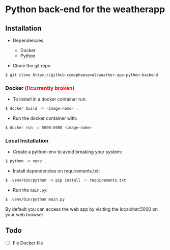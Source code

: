 # Python back-end for the weatherapp
## Installation
* Dependencies
  * Docker
  * Python

* Clone the git repo
```sh
$ git clone https://github.com/phaeseval/weather-app-python-backend
```

### Docker <span style="color:red">(!!currently broken)</span>

* To install in a docker container run: 
```sh
$ docker build -t <image-name> .
```

* Run the docker container with:
```sh
$ docker run -p 5000:5000 <image-name>
```

### Local Installation
* Create a python-env to avoid breaking your system:
```sh
$ python -m venv .
```
* Install dependencies on requirements.txt:
```sh 
$ .venv/bin/python -m pip install -r requirements.txt
```
* Run the `main.py`:
```sh
$ .venv/bin/python main.py
```
<p>By default you can access the web app by visiting the <a> localohst:5000 </a> on your web browser</p>

## Todo
- [ ] Fix Docker file